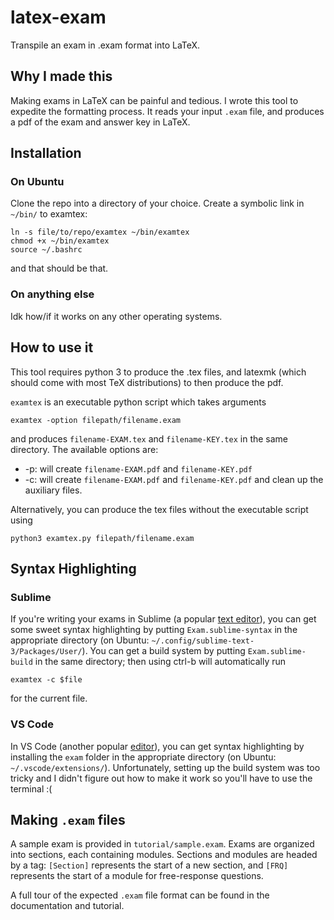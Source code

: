 # latex-exam
Transpile an exam in .exam format into LaTeX.

## Why I made this
Making exams in LaTeX can be painful and tedious. I wrote this tool to expedite the formatting process. It reads your input `.exam` file, and produces a pdf of the exam and answer key in LaTeX.

## Installation
### On Ubuntu
Clone the repo into a directory of your choice. Create a symbolic link in `~/bin/` to examtex:

```
ln -s file/to/repo/examtex ~/bin/examtex
chmod +x ~/bin/examtex
source ~/.bashrc
```

and that should be that.

### On anything else
Idk how/if it works on any other operating systems.

## How to use it
This tool requires python 3 to produce the .tex files, and latexmk (which should come with most TeX distributions) to then produce the pdf.

`examtex` is an executable python script which takes arguments

```
examtex -option filepath/filename.exam
```

and produces `filename-EXAM.tex` and `filename-KEY.tex` in the same directory. The available options are:

* -p: will create `filename-EXAM.pdf` and `filename-KEY.pdf`
* -c: will create `filename-EXAM.pdf` and `filename-KEY.pdf` and clean up the auxiliary files.

Alternatively, you can produce the tex files without the executable script using

```
python3 examtex.py filepath/filename.exam
```

## Syntax Highlighting

### Sublime 

If you're writing your exams in Sublime (a popular [text editor](https://www.sublimetext.com/)), you can get some sweet syntax highlighting by putting `Exam.sublime-syntax` in the appropriate directory (on Ubuntu: `~/.config/sublime-text-3/Packages/User/`). You can get a build system by putting `Exam.sublime-build` in the same directory; then using ctrl-b will automatically run

```
examtex -c $file
```
for the current file.

### VS Code

In VS Code (another popular [editor](https://code.visualstudio.com/)), you can get syntax highlighting by installing the `exam` folder in the appropriate directory (on Ubuntu: `~/.vscode/extensions/`). Unfortunately, setting up the build system was too tricky and I didn't figure out how to make it work so you'll have to use the terminal :( 

## Making `.exam` files
A sample exam is provided in `tutorial/sample.exam`.  Exams are organized into sections, each containing modules. Sections and modules are headed by a tag: `[Section]` represents the start of a new section, and `[FRQ]` represents the start of a module for free-response questions.

A full tour of the expected `.exam` file format can be found in the documentation and tutorial.

